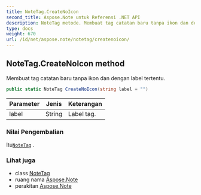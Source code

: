 ```yaml
---
title: NoteTag.CreateNoIcon
second_title: Aspose.Note untuk Referensi .NET API
description: NoteTag metode. Membuat tag catatan baru tanpa ikon dan dengan label tertentu.
type: docs
weight: 670
url: /id/net/aspose.note/notetag/createnoicon/
---
```

## NoteTag.CreateNoIcon method

Membuat tag catatan baru tanpa ikon dan dengan label tertentu.

```csharp
public static NoteTag CreateNoIcon(string label = "")
```

| Parameter | Jenis | Keterangan |
| --- | --- | --- |
| label | String | Label tag. |

### Nilai Pengembalian

Itu[`NoteTag`](../) .

### Lihat juga

* class [NoteTag](../)
* ruang nama [Aspose.Note](../../notetag/)
* perakitan [Aspose.Note](../../../)


